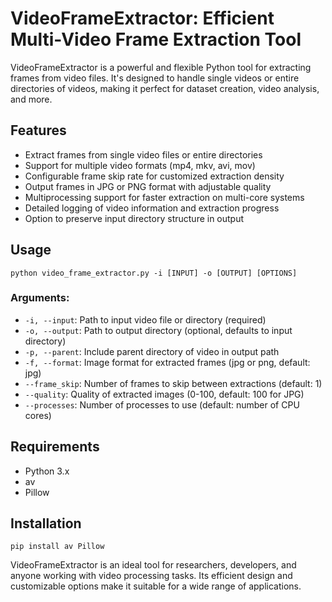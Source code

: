<h1>VideoFrameExtractor: Efficient Multi-Video Frame Extraction Tool</h1>

<p>VideoFrameExtractor is a powerful and flexible Python tool for extracting frames from video files. It's designed to handle single videos or entire directories of videos, making it perfect for dataset creation, video analysis, and more.</p>

<h2>Features</h2>
<ul>
  <li>Extract frames from single video files or entire directories</li>
  <li>Support for multiple video formats (mp4, mkv, avi, mov)</li>
  <li>Configurable frame skip rate for customized extraction density</li>
  <li>Output frames in JPG or PNG format with adjustable quality</li>
  <li>Multiprocessing support for faster extraction on multi-core systems</li>
  <li>Detailed logging of video information and extraction progress</li>
  <li>Option to preserve input directory structure in output</li>
</ul>

<h2>Usage</h2>
<pre><code>python video_frame_extractor.py -i [INPUT] -o [OUTPUT] [OPTIONS]</code></pre>

<h3>Arguments:</h3>
<ul>
  <li><code>-i, --input</code>: Path to input video file or directory (required)</li>
  <li><code>-o, --output</code>: Path to output directory (optional, defaults to input directory)</li>
  <li><code>-p, --parent</code>: Include parent directory of video in output path</li>
  <li><code>-f, --format</code>: Image format for extracted frames (jpg or png, default: jpg)</li>
  <li><code>--frame_skip</code>: Number of frames to skip between extractions (default: 1)</li>
  <li><code>--quality</code>: Quality of extracted images (0-100, default: 100 for JPG)</li>
  <li><code>--processes</code>: Number of processes to use (default: number of CPU cores)</li>
</ul>

<h2>Requirements</h2>
<ul>
  <li>Python 3.x</li>
  <li>av</li>
  <li>Pillow</li>
</ul>

<h2>Installation</h2>
<pre><code>pip install av Pillow</code></pre>

<p>VideoFrameExtractor is an ideal tool for researchers, developers, and anyone working with video processing tasks. Its efficient design and customizable options make it suitable for a wide range of applications.</p>
